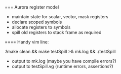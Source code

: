 === Aurora register model

- maintain state for scalar, vector, mask registers
- declare scoped symbols
- allocate registers to symbols
- spill old registers to stack frame as required

==== Handy vim line:

:!make clean && make testSpill >& mk.log && ./testSpill

- output to mk.log (maybe you have compile errors?)
- output to testSpill.vg (runtime errors, assertions?)

